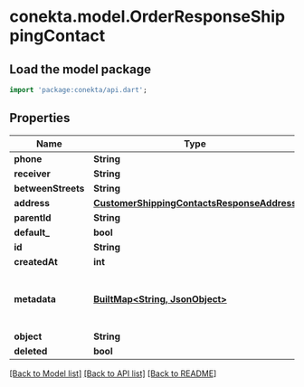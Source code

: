 # conekta.model.OrderResponseShippingContact

## Load the model package
```dart
import 'package:conekta/api.dart';
```

## Properties
Name | Type | Description | Notes
------------ | ------------- | ------------- | -------------
**phone** | **String** |  | [optional] 
**receiver** | **String** |  | [optional] 
**betweenStreets** | **String** |  | [optional] 
**address** | [**CustomerShippingContactsResponseAddress**](CustomerShippingContactsResponseAddress.md) |  | [optional] 
**parentId** | **String** |  | [optional] 
**default_** | **bool** |  | [optional] 
**id** | **String** |  | [optional] 
**createdAt** | **int** |  | [optional] 
**metadata** | [**BuiltMap&lt;String, JsonObject&gt;**](JsonObject.md) | Metadata associated with the shipping contact | [optional] 
**object** | **String** |  | [optional] 
**deleted** | **bool** |  | [optional] 

[[Back to Model list]](../README.md#documentation-for-models) [[Back to API list]](../README.md#documentation-for-api-endpoints) [[Back to README]](../README.md)


